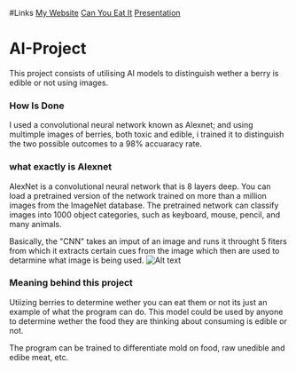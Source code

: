 #Links
[My Website](https://lucionoel.github.io/MyWebsite/index.html)
[Can You Eat It](https://colab.research.google.com/drive/1ZHiGBXuKrT6YRAafVelUCuF_bFtKW5Wy?usp=sharing)
[Presentation](https://www.canva.com/design/DAFf6Le-WNs/axP7-RGs4ko9EDcNk2QH9g/edit?utm_content=DAFf6Le-WNs&utm_campaign=designshare&utm_medium=link2&utm_source=sharebutton)


# AI-Project
This project consists of utilising AI models to distinguish wether a berry is edible or not using images.

### How Is Done
I used a convolutional neural network known as Alexnet; and using multimple images of berries, both toxic and edible, i trained it to distinguish the two possible outcomes to a 98% accuaracy rate.

### what exactly is Alexnet
AlexNet is a convolutional neural network that is 8 layers deep. You can load a pretrained version of the network trained on more than a million images from the ImageNet database. The pretrained network can classify images into 1000 object categories, such as keyboard, mouse, pencil, and many animals.

Basically, the "CNN" takes an imput of an image and runs it throught 5 fiters from which it extracts certain cues from the image which then are used to detarmine what image is being used.
![Alt text](https://www.mdpi.com/remotesensing/remotesensing-09-00848/article_deploy/html/images/remotesensing-09-00848-g001.png)

### Meaning behind this project
Utiizing berries to determine wether you can eat them or not its just an example of what the program can do. This model could be used by anyone to determine wether the food they are thinking about consuming is edible or not.

The program can be trained to differentiate mold on food, raw unedible and edibe meat, etc. 
